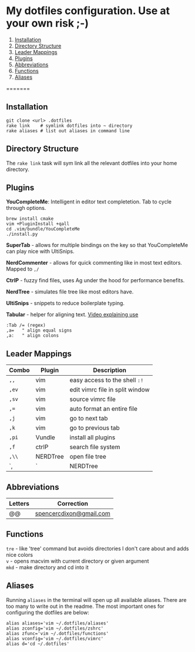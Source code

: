 My dotfiles configuration.  Use at your own risk ;-)
=======
1.  [Installation](#installation)
2.  [Directory Structure](#directory-structure)
3.  [Leader Mappings](#leader-mappings)
4.  [Plugins](#plugins)
5.  [Abbreviations](#abbreviations)
6.  [Functions](#functions)
7.  [Aliases](#aliases)

=======

## Installation
```
git clone <url> .dotfiles
rake link    # symlink dotfiles into ~ directory
rake aliases # list out aliases in command line
```

## Directory Structure
The `rake link` task will sym link all the relevant dotfiles into your home directory.  

## Plugins
**YouCompleteMe**: Intelligent in editor text completetion.  Tab to cycle through options.

```
brew install cmake
vim +PluginInstall +qall
cd .vim/bundle/YouCompleteMe
./install.py
```

**SuperTab** - allows for multiple bindings on the <tab> key so that YouCompleteMe can play nice with UltiSnips.

**NerdCommenter** - allows for quick commenting like in most text editors.  Mapped to `,/`

**CtrlP** - fuzzy find files, uses Ag under the hood for performance benefits.

**NerdTree** - simulates file tree like most editors have.

**UltiSnips** - snippets to reduce boilerplate typing.

**Tabular** - helper for aligning text. [Video explaining use](http://vimcasts.org/episodes/aligning-text-with-tabular-vim/)
```
:Tab /= (regex)
,a=   " align equal signs
,a:   " align colons
```

## Leader Mappings
|Combo|Plugin|Description|
|-----|------|-----------|
|`,,`|vim|easy access to the shell `:!`|
|`,ev`|vim|edit vimrc file in split window|
|`,sv`|vim|source vimrc file|
|`,=`|vim|auto format an entire file|
|`,j`|vim|go to next tab|
|`,k`|vim|go to previous tab|
|`,pi`|Vundle|install all plugins|
|`,f`|ctrlP|search file system|
|`,\\`|NERDTree|open file tree|
|`,|`|NERDTree|go to current file in file tree|

## Abbreviations
|Letters|Correction|
|-----|------|
|@@|spencercdixon@gmail.com|

## Functions
`tre` - like 'tree' command but avoids directories I don't care about and adds nice colors  
`v` - opens macvim with current directory or given argument   
`mkd` - make directory and cd into it  

## Aliases
Running `aliases` in the terminal will open up all available aliases.  There are too many to write out in the readme.  The most important ones for configuring the dotfiles are below:

```
alias aliases='vim ~/.dotfiles/aliases'
alias zconfig='vim ~/.dotfiles/zshrc'
alias zfunc='vim ~/.dotfiles/functions'
alias vconfig='vim ~/.dotfiles/vimrc'
alias d='cd ~/.dotfiles'
```
